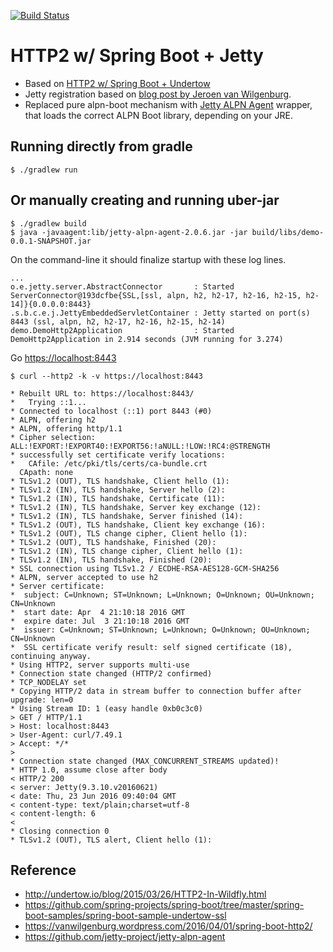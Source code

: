 [ ![Build Status](https://travis-ci.org/otrosien/demo-http2.svg)](https://travis-ci.org/otrosien/demo-http2)

# HTTP2 w/ Spring Boot + Jetty

* Based on [HTTP2 w/ Spring Boot + Undertow](https://github.com/making/demo-http2)
* Jetty registration based on [blog post by Jeroen van Wilgenburg](https://vanwilgenburg.wordpress.com/2016/04/01/spring-boot-http2/).
* Replaced pure alpn-boot mechanism with [Jetty ALPN Agent](https://github.com/jetty-project/jetty-alpn-agent) wrapper, that loads the correct ALPN Boot library, depending on your JRE.

## Running directly from gradle

    $ ./gradlew run

## Or manually creating and running uber-jar

    $ ./gradlew build
    $ java -javaagent:lib/jetty-alpn-agent-2.0.6.jar -jar build/libs/demo-0.0.1-SNAPSHOT.jar

On the command-line it should finalize startup with these log lines.

```
...
o.e.jetty.server.AbstractConnector       : Started ServerConnector@193dcfbe{SSL,[ssl, alpn, h2, h2-17, h2-16, h2-15, h2-14]}{0.0.0.0:8443}
.s.b.c.e.j.JettyEmbeddedServletContainer : Jetty started on port(s) 8443 (ssl, alpn, h2, h2-17, h2-16, h2-15, h2-14)
demo.DemoHttp2Application                : Started DemoHttp2Application in 2.914 seconds (JVM running for 3.274)
```

Go [https://localhost:8443](https://localhost:8443)

```
$ curl --http2 -k -v https://localhost:8443

* Rebuilt URL to: https://localhost:8443/
*   Trying ::1...
* Connected to localhost (::1) port 8443 (#0)
* ALPN, offering h2
* ALPN, offering http/1.1
* Cipher selection: ALL:!EXPORT:!EXPORT40:!EXPORT56:!aNULL:!LOW:!RC4:@STRENGTH
* successfully set certificate verify locations:
*   CAfile: /etc/pki/tls/certs/ca-bundle.crt
  CApath: none
* TLSv1.2 (OUT), TLS handshake, Client hello (1):
* TLSv1.2 (IN), TLS handshake, Server hello (2):
* TLSv1.2 (IN), TLS handshake, Certificate (11):
* TLSv1.2 (IN), TLS handshake, Server key exchange (12):
* TLSv1.2 (IN), TLS handshake, Server finished (14):
* TLSv1.2 (OUT), TLS handshake, Client key exchange (16):
* TLSv1.2 (OUT), TLS change cipher, Client hello (1):
* TLSv1.2 (OUT), TLS handshake, Finished (20):
* TLSv1.2 (IN), TLS change cipher, Client hello (1):
* TLSv1.2 (IN), TLS handshake, Finished (20):
* SSL connection using TLSv1.2 / ECDHE-RSA-AES128-GCM-SHA256
* ALPN, server accepted to use h2
* Server certificate:
*  subject: C=Unknown; ST=Unknown; L=Unknown; O=Unknown; OU=Unknown; CN=Unknown
*  start date: Apr  4 21:10:18 2016 GMT
*  expire date: Jul  3 21:10:18 2016 GMT
*  issuer: C=Unknown; ST=Unknown; L=Unknown; O=Unknown; OU=Unknown; CN=Unknown
*  SSL certificate verify result: self signed certificate (18), continuing anyway.
* Using HTTP2, server supports multi-use
* Connection state changed (HTTP/2 confirmed)
* TCP_NODELAY set
* Copying HTTP/2 data in stream buffer to connection buffer after upgrade: len=0
* Using Stream ID: 1 (easy handle 0xb0c3c0)
> GET / HTTP/1.1
> Host: localhost:8443
> User-Agent: curl/7.49.1
> Accept: */*
> 
* Connection state changed (MAX_CONCURRENT_STREAMS updated)!
* HTTP 1.0, assume close after body
< HTTP/2 200 
< server: Jetty(9.3.10.v20160621)
< date: Thu, 23 Jun 2016 09:40:04 GMT
< content-type: text/plain;charset=utf-8
< content-length: 6
< 
* Closing connection 0
* TLSv1.2 (OUT), TLS alert, Client hello (1):
```

## Reference

* http://undertow.io/blog/2015/03/26/HTTP2-In-Wildfly.html
* https://github.com/spring-projects/spring-boot/tree/master/spring-boot-samples/spring-boot-sample-undertow-ssl
* https://vanwilgenburg.wordpress.com/2016/04/01/spring-boot-http2/
* https://github.com/jetty-project/jetty-alpn-agent
